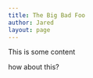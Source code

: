 ```yaml
---
title: The Big Bad Foo
author: Jared
layout: page
---
```


This is some content

<my-el>how about this?</my-el>
